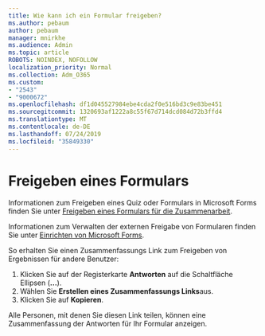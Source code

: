 ```yaml
---
title: Wie kann ich ein Formular freigeben?
ms.author: pebaum
author: pebaum
manager: mnirkhe
ms.audience: Admin
ms.topic: article
ROBOTS: NOINDEX, NOFOLLOW
localization_priority: Normal
ms.collection: Adm_O365
ms.custom:
- "2543"
- "9000672"
ms.openlocfilehash: df1d045527984ebe4cda2f0e516bd3c9e83be451
ms.sourcegitcommit: 1320693af1222a8c55f67d714dcd084d72b3ffd4
ms.translationtype: MT
ms.contentlocale: de-DE
ms.lasthandoff: 07/24/2019
ms.locfileid: "35849330"
---
```

# <a name="share-a-form"></a>Freigeben eines Formulars

Informationen zum Freigeben eines Quiz oder Formulars in Microsoft Forms finden Sie unter [Freigeben eines Formulars für die Zusammenarbeit](https://support.office.com/article/Share-a-form-to-collaborate-d5bb5cf0-8401-4c15-bb8c-8e108cd7e69b).

Informationen zum Verwalten der externen Freigabe von Formularen finden Sie unter [Einrichten von Microsoft Forms](https://support.office.com/article/set-up-microsoft-forms-cc52287a-4550-464d-9a1b-457bf9df2240?ui=en-US&rs=en-US&ad=US#PickTab=Configure). 

So erhalten Sie einen Zusammenfassungs Link zum Freigeben von Ergebnissen für andere Benutzer:

1. Klicken Sie auf der Registerkarte **Antworten** auf die Schaltfläche Ellipsen (**...**).
3. Wählen Sie **Erstellen eines Zusammenfassungs Links**aus.
4. Klicken Sie auf **Kopieren**.

Alle Personen, mit denen Sie diesen Link teilen, können eine Zusammenfassung der Antworten für Ihr Formular anzeigen.